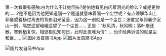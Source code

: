 第一次看很有感触:白为什么不让她回头?是怕她看见白闪着泪光的脸么？或是更惨的……?是不是因为他更知道隔一个隧道就意味着隔一个尘世呢？有点理解华山上郭襄望着杨过离去的背影泪光莹莹，因为这一别就是一个尘世；张君宝与郭襄少室山一别，隔空遥望峨嵋遥望了一个尘世……
正是：“秋风清，秋风明；落叶聚还散，寒鸦栖复惊。相思相见知何日，此时此夜难为情“……也许经典诉说的就是尘和世……
![图片发自简书App](http://upload-images.jianshu.io/upload_images/1691484-493e161cdc78079b.jpg?imageMogr2/auto-orient/strip%7CimageView2/2/w/1080/q/50)
![图片发自简书App](http://upload-images.jianshu.io/upload_images/1691484-4f153be78a9fa6dd.jpg?imageMogr2/auto-orient/strip%7CimageView2/2/w/1080/q/50)

![图片发自简书App](http://upload-images.jianshu.io/upload_images/1691484-07241519e3033855.jpg?imageMogr2/auto-orient/strip%7CimageView2/2/w/1080/q/50)
